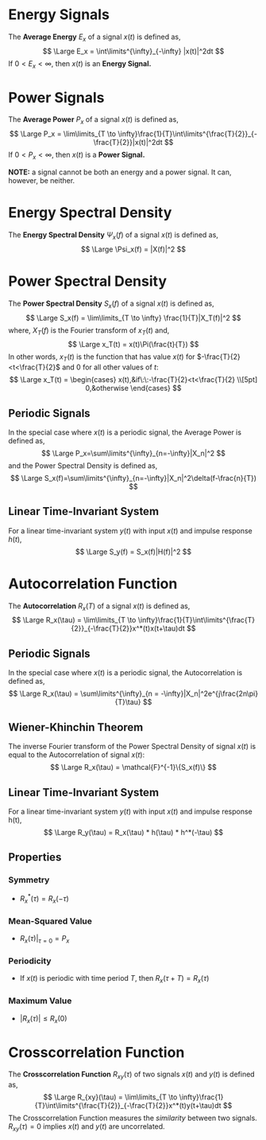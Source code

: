 # Energy Signals

The **Average Energy** $E_x$ of a signal $x(t)$ is defined as,
$$
\Large E_x = \int\limits^{\infty}_{-\infty} |x(t)|^2dt
$$
If $0<E_x<\infty$, then $x(t)$ is an **Energy Signal.**

# Power Signals

The **Average Power** $P_x$ of a signal $x(t)$ is defined as,
$$
\Large P_x = \lim\limits_{T \to \infty}\frac{1}{T}\int\limits^{\frac{T}{2}}_{-\frac{T}{2}}|x(t)|^2dt
$$
If $0<P_x<\infty$, then $x(t)$ is a **Power Signal.**

**NOTE:** a signal cannot be both an energy and a power signal. It can, however, be neither.

# Energy Spectral Density

The **Energy Spectral Density** $\Psi_x(f)$ of a signal $x(t)$ is defined as,
$$
\Large \Psi_x(f) = |X(f)|^2
$$

# Power Spectral Density

The **Power Spectral Density** $S_x(f)$ of a signal $x(t)$ is defined as,
$$
\Large S_x(f) = \lim\limits_{T \to \infty} \frac{1}{T}|X_T(f)|^2
$$
where, $X_T(f)$ is the Fourier transform of $x_T(t)$ and,
$$
\Large x_T(t) = x(t)\Pi(\frac{t}{T})
$$
In other words, $x_T(t)$ is the function that has value $x(t)$ for $-\frac{T}{2}<t<\frac{T}{2}$ and $0$ for all other values of $t$:
$$
\Large x_T(t) = 
\begin{cases}
x(t),&if\:\:-\frac{T}{2}<t<\frac{T}{2} \\[5pt]
0,&otherwise
\end{cases}
$$

## Periodic Signals
In the special case where $x(t)$ is a periodic signal, the Average Power is defined as,
$$
\Large P_x=\sum\limits^{\infty}_{n=-\infty}|X_n|^2
$$
and the Power Spectral Density is defined as,
$$
\Large S_x(f)=\sum\limits^{\infty}_{n=-\infty}|X_n|^2\delta(f-\frac{n}{T})
$$

## Linear Time-Invariant System

For a linear time-invariant system $y(t)$ with input $x(t)$ and impulse response $h(t)$,
$$
\Large S_y(f) = S_x(f)|H(f)|^2
$$


# Autocorrelation Function

The **Autocorrelation** $R_x(T)$ of a signal $x(t)$ is defined as,
$$
\Large R_x(\tau) = \lim\limits_{T \to \infty}\frac{1}{T}\int\limits^{\frac{T}{2}}_{-\frac{T}{2}}x^*(t)x(t+\tau)dt
$$

## Periodic Signals

In the special case where $x(t)$ is a periodic signal, the Autocorrelation is defined as,
$$
\Large R_x(\tau) = \sum\limits^{\infty}_{n = -\infty}|X_n|^2e^{j\frac{2n\pi}{T}\tau}
$$

## Wiener-Khinchin Theorem

The inverse Fourier transform of the Power Spectral Density of signal $x(t)$ is equal to the Autocorrelation of signal $x(t)$:
$$
\Large R_x(\tau) = \mathcal{F}^{-1}\{S_x(f)\}
$$

## Linear Time-Invariant System

For a linear time-invariant system $y(t)$ with input $x(t)$ and impulse response h(t),
$$
\Large R_y(\tau) = R_x(\tau) * h(\tau) * h^*(-\tau)
$$

## Properties

### Symmetry

- $R_x^*(\tau)=R_x(-\tau)$

### Mean-Squared Value

- $R_x(\tau)|_{\tau=0} = P_x$

### Periodicity

- If $x(t)$ is periodic with time period $T$, then $R_x(\tau+T) = R_x(\tau)$

### Maximum Value

- $|R_x(\tau)| \le R_x(0)$

# Crosscorrelation Function

The **Crosscorrelation Function** $R_{xy}(\tau)$ of two signals $x(t)$ and $y(t)$ is defined as,
$$
\Large R_{xy}(\tau) = \lim\limits_{T \to \infty}\frac{1}{T}\int\limits^{\frac{T}{2}}_{-\frac{T}{2}}x^*(t)y(t+\tau)dt
$$
The Crosscorrelation Function measures the *similarity* between two signals. $R_{xy}(\tau) = 0$ implies $x(t)$ and $y(t)$ are uncorrelated.

